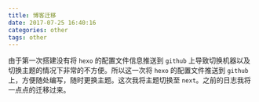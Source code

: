 ```yaml
---
title: 博客迁移
date: 2017-07-25 16:40:16
categories: other
tags: other
---
```


由于第一次搭建没有将 `hexo` 的配置文件信息推送到 `github` 上导致切换机器以及切换主题的情况下非常的不方便。所以这一次将 `hexo` 的配置文件推送到 `github` 上，方便随处编写，随时更换主题。这次我将主题切换至 `next`。之前的日志我将一点点的迁移过来。
